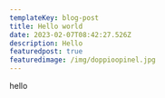 ```yaml
---
templateKey: blog-post
title: Hello world
date: 2023-02-07T08:42:27.526Z
description: Hello
featuredpost: true
featuredimage: /img/doppioopinel.jpg
---
```

h﻿ello